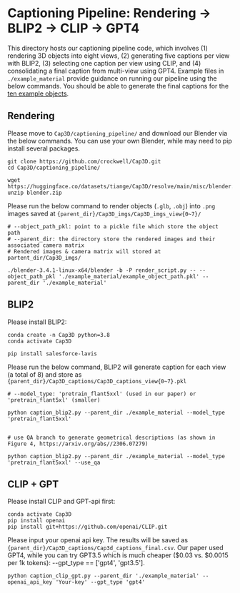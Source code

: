 # Captioning Pipeline: Rendering -> BLIP2 -> CLIP -> GPT4

This directory hosts our captioning pipeline code, which involves (1) rendering 3D objects into eight views, (2) generating five captions per view with BLIP2, (3) selecting one caption per view using CLIP, and (4) consolidating a final caption from multi-view using GPT4. Example files in `./example_material` provide guidance on running our pipeline using the below commands.  You should be able to generate the final captions for the [ten example objects](https://github.com/crockwell/Cap3D/tree/main/captioning_pipeline/example_material/glbs).

## Rendering
Please move to `Cap3D/captioning_pipeline/` and download our Blender via the below commands. You can use your own Blender, while may need to pip install several packages.

```
git clone https://github.com/crockwell/Cap3D.git
cd Cap3D/captioning_pipeline/ 

wget https://huggingface.co/datasets/tiange/Cap3D/resolve/main/misc/blender.zip
unzip blender.zip
```

Please run the below command to render objects (`.glb`, `.obj`) into `.png` images saved at `{parent_dir}/Cap3D_imgs/Cap3D_imgs_view{0~7}/`
```
# --object_path_pkl: point to a pickle file which store the object path
# --parent_dir: the directory store the rendered images and their associated camera matrix
# Rendered images & camera matrix will stored at partent_dir/Cap3D_imgs/

./blender-3.4.1-linux-x64/blender -b -P render_script.py -- --object_path_pkl './example_material/example_object_path.pkl' --parent_dir './example_material'
```

## BLIP2
Please install BLIP2:
```
conda create -n Cap3D python=3.8
conda activate Cap3D

pip install salesforce-lavis
```

Please run the below command, BLIP2 will generate caption for each view (a total of 8) and store as `{parent_dir}/Cap3D_captions/Cap3D_captions_view{0~7}.pkl`
```
# --model_type: 'pretrain_flant5xxl' (used in our paper) or 'pretrain_flant5xl' (smaller)

python caption_blip2.py --parent_dir ./example_material --model_type 'pretrain_flant5xxl'


# use QA branch to generate geometrical descriptions (as shown in Figure 4, https://arxiv.org/abs//2306.07279)

python caption_blip2.py --parent_dir ./example_material --model_type 'pretrain_flant5xxl' --use_qa
```

## CLIP + GPT
Please install CLIP and GPT-api first:
```
conda activate Cap3D
pip install openai
pip install git+https://github.com/openai/CLIP.git
```

Please input your openai api key. The results will be saved as `{parent_dir}/Cap3D_captions/Cap3d_captions_final.csv`.
Our paper used GPT4, while you can try GPT3.5 which is much cheaper ($0.03 vs. $0.0015 per 1k tokens): --gpt_type == ['gpt4', 'gpt3.5'].

```
python caption_clip_gpt.py --parent_dir './example_material' --openai_api_key 'Your-key' --gpt_type 'gpt4'
```
